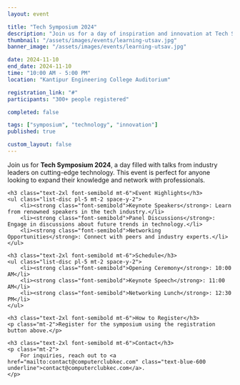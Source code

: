 ```yaml
---
layout: event

title: "Tech Symposium 2024"
description: "Join us for a day of inspiration and innovation at Tech Symposium 2024, where industry experts share insights on the latest trends in technology."
thumbnail: "/assets/images/events/learning-utsav.jpg"
banner_image: "/assets/images/events/learning-utsav.jpg"

date: 2024-11-10
end_date: 2024-11-10
time: "10:00 AM - 5:00 PM"
location: "Kantipur Engineering College Auditorium"

registration_link: "#"
participants: "300+ people registered"

completed: false

tags: ["symposium", "technology", "innovation"]
published: true

custom_layout: false
---
```


<div class="prose max-w-none mx-auto my-8">
    <p class="text-lg">
        Join us for <strong class="font-bold">Tech Symposium 2024</strong>, a day filled with talks from industry leaders on cutting-edge technology. This event is perfect for anyone looking to expand their knowledge and network with professionals.
    </p>

    <h3 class="text-2xl font-semibold mt-6">Event Highlights</h3>
    <ul class="list-disc pl-5 mt-2 space-y-2">
        <li><strong class="font-semibold">Keynote Speakers</strong>: Learn from renowned speakers in the tech industry.</li>
        <li><strong class="font-semibold">Panel Discussions</strong>: Engage in discussions about future trends in technology.</li>
        <li><strong class="font-semibold">Networking Opportunities</strong>: Connect with peers and industry experts.</li>
    </ul>

    <h3 class="text-2xl font-semibold mt-6">Schedule</h3>
    <ul class="list-disc pl-5 mt-2 space-y-2">
        <li><strong class="font-semibold">Opening Ceremony</strong>: 10:00 AM</li>
        <li><strong class="font-semibold">Keynote Speech</strong>: 11:00 AM</li>
        <li><strong class="font-semibold">Networking Lunch</strong>: 12:30 PM</li>
    </ul>

    <h3 class="text-2xl font-semibold mt-6">How to Register</h3>
    <p class="mt-2">Register for the symposium using the registration button above.</p>

    <h3 class="text-2xl font-semibold mt-6">Contact</h3>
    <p class="mt-2">
        For inquiries, reach out to <a href="mailto:contact@computerclubkec.com" class="text-blue-600 underline">contact@computerclubkec.com</a>.
    </p>
</div>
